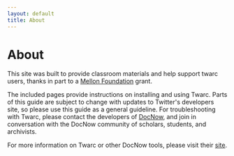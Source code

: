 ```yaml
---
layout: default
title: About
---
```

# About

This site was built to provide classroom materials and help support twarc users, thanks in part to a [Mellon Foundation](https://mellon.org/) grant.

The included pages provide instructions on installing and using Twarc. Parts of this guide are subject to change with updates to Twitter's developers site, so please use this guide as a general guideline. For troubleshooting with Twarc, please contact the developers of [DocNow](https://www.docnow.io/), and join in conversation with the DocNow community of scholars, students, and archivists.

For more information on Twarc or other DocNow tools, please visit their [site](https://www.docnow.io/).